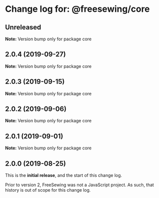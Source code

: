 # Change log for: @freesewing/core


## Unreleased

**Note:** Version bump only for package core


## 2.0.4 (2019-09-27)

**Note:** Version bump only for package core


## 2.0.3 (2019-09-15)

**Note:** Version bump only for package core


## 2.0.2 (2019-09-06)

**Note:** Version bump only for package core


## 2.0.1 (2019-09-01)

**Note:** Version bump only for package core




## 2.0.0 (2019-08-25)

This is the **initial release**, and the start of this change log.

Prior to version 2, FreeSewing was not a JavaScript project.
As such, that history is out of scope for this change log.
